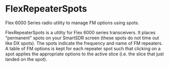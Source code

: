 # FlexRepeaterSpots
Flex 6000 Series radio utility to manage FM options using spots.

FlexRepeaterSpots is a utility for Flex 6000 series transceivers.  It places “permanent” spots on your SmartSDR screen (these spots do not time out like DX spots).  The spots indicate the frequency and name of FM repeaters.  A table of FM options is kept for each repeater spot such that clicking on a spot applies the appropriate options to the active slice (i.e. the slice that just landed on the spot).
